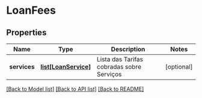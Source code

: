 # LoanFees

## Properties
Name | Type | Description | Notes
------------ | ------------- | ------------- | -------------
**services** | [**list[LoanService]**](LoanService.md) | Lista das Tarifas cobradas sobre Serviços | [optional] 

[[Back to Model list]](../README.md#documentation-for-models) [[Back to API list]](../README.md#documentation-for-api-endpoints) [[Back to README]](../README.md)

